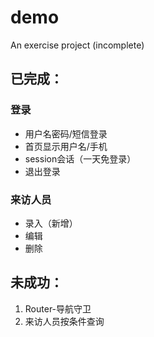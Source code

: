 # demo
An exercise project (incomplete)

## 已完成：
### 登录
- 用户名密码/短信登录
- 首页显示用户名/手机
- session会话（一天免登录）
- 退出登录
### 来访人员
- 录入（新增）
- 编辑
- 删除

## 未成功：
1. Router-导航守卫
2. 来访人员按条件查询
